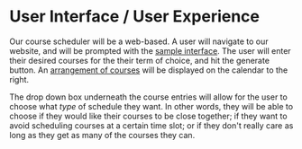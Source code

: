 # User Interface / User Experience 

Our course scheduler will be a web-based. A user will navigate to our website, and will be prompted with the [sample interface](UI⁄UX/ui.png). The user will enter their desired courses for the their term of choice, and hit the generate button. An [arrangement of courses](ui_sample-usage.png) will be displayed on the calendar to the right.

The drop down box underneath the course entries will allow for the user to choose what _type_ of schedule they want. In other words, they will be able to choose if they would like their courses to be close together; if they want to avoid scheduling courses at a certain time slot; or if they don't really care as long as they get as many of the courses they can.

